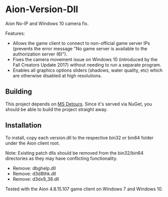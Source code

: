 # Aion-Version-Dll
Aion No-IP and Windows 10 camera fix.

Features:
- Allows the game client to connect to non-official game server IPs (prevents the error message "No game server is available to the authorization server (6)").
- Fixes the camera movement issue on Windows 10 (introduced by the Fall Creators Update 2017) without needing to run a separate program.
- Enables all graphics options sliders (shadows, water quality, etc) which are otherwise disabled at high resolutions.

## Building
This project depends on [MS Detours](https://github.com/Microsoft/Detours). Since it's served via NuGet, you should be able to build the project straight away.

## Installation
To install, copy each version.dll to the respective bin32 or bin64 folder under the Aion client root.

Note: Existing patch dlls should be removed from the bin32/bin64 directories as they may have conflicting functionality.
- Remove: dbghelp.dll
- Remove: d3d8thk.dll
- Remove: d3dx9_38.dll

Tested with the Aion 4.8.15.107 game client on Windows 7 and Windows 10.
